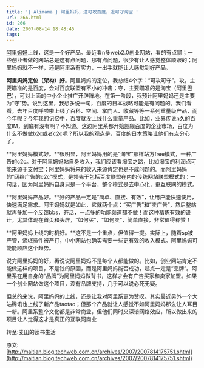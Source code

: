 ```yaml
---
title: '{ Alimama } 阿里妈妈，进可攻百度，退可守淘宝 '
url: 266.html
id: 266
date: 2007-08-14 18:48:45
tags:
---
```


[阿里妈妈](http://www.alimama.com/)上线，这是一个好产品。最近看n多web2.0创业网站，看的有点腻；一些创业者做的网站总是这有点问题，那有点问题，很少有让人感觉整体顺眼的；阿里妈妈就不一样，还是阿里系有实力，一出手就能让人感觉到好产品。

**阿里妈妈定位（架构）好**。阿里妈妈的定位，我总结4个字：“可攻可守”。攻，主要瞄准的是百度，会对百度联盟有不小的冲击；守，主要瞄准的是淘宝（阿里巴巴），可对上面的中小企业推广开辟阵地。在第一阶段，我预计阿里妈妈还是主要为“守”势。说到这里，我想多说一句，百度的日本战略可能是有问题的。我们看看，去年百度呼啦啦上线了百科、空间、掌门人、收藏等等一系列重量级产品，而今年呢？今年我的记忆中，百度就没上线什么重量产品。比如，业界传说n久的百度IM，到底有没有啊？不知道。这边阿里系都开始觊觎百度的企业市场，百度为什么不做做b2c或者c2c呢？所以我的观点是，百度的日本策略让他们有点分心了。

**阿里妈妈模式好。**很明显，阿里妈妈用的是“淘宝”那样站方free模式，一种广告的c2c。对于阿里妈妈站自身收入，我们应该看淘宝之路，比如淘宝的利润点可能来源于支付宝；阿里妈妈将来的收入来源肯定也是不成问题的。而阿里妈妈的“网络广告的c2c”模式，是领先于包括百度联盟在内的传统网站联盟模式的：一句话，因为阿里妈妈自身只是一个平台，整个模式是去中心化，更互联网的模式。

**阿里妈妈产品好。**好的产品一定是“简单、直接、有效”，让用户能快速使用，快速满足需求。阿里妈妈就是如此，它就两个点：“买广告”和“卖广告”，然后整站就再多加一个反馈bbs，齐活，一点多的功能频道都不做！而这种精炼有效的设计，尤其体现在首页和头屏，“如何买”，“如何卖”，简单直接，非常值得称赞！

**阿里妈妈上线的时机好。**这不是一个重点，但值得一提。实际上，随着sp被严管，流氓插件被严打，中小网站也确实需要一些更有效的收入模式。阿里妈妈可能能顺应这个趋势。

说完阿里妈妈的好，再说说阿里妈妈不是每个人都能做的。比如，创业网站肯定不能做这样的项目，不是钱的原因，而是阿里妈妈能否成功，起点一定是“品牌”。阿里系在用自身的“品牌”为阿里妈妈做背书，这样才会有广告买家和卖家加盟。如果一个创业网站做这个项目，没有品牌支持，几乎可以说必死无疑。

但总的来说，阿里妈妈的上线，还是让我对阿里系更为赞叹。其实最近另外一个大站腾讯也上线了新产品taotao；但那个产品就让人感觉不如阿里妈妈那么让人耳目一新。阿里系整个文化都是非常商业，但他们同时又深谙网络效应，所以做出来的项目让人觉得这才是真正的互联网商业

转至:麦田的读书生活

原文:[http://maitian.blog.techweb.com.cn/archives/2007/2007814175751.shtml](http://maitian.blog.techweb.com.cn/archives/2007/2007814175751.shtml)